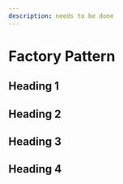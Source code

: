 ```yaml
---
description: needs to be done
---
```


# Factory Pattern

## Heading 1

## Heading 2

## Heading 3

## Heading 4

